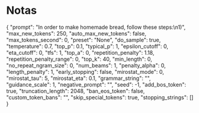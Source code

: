 # Notas

{
    "prompt": "In order to make homemade bread, follow these steps:\n1)",
    "max_new_tokens": 250,
    "auto_max_new_tokens": false,
    "max_tokens_second": 0,
    "preset": "None",
    "do_sample": true,
    "temperature": 0.7,
    "top_p": 0.1,
    "typical_p": 1,
    "epsilon_cutoff": 0,
    "eta_cutoff": 0,
    "tfs": 1,
    "top_a": 0,
    "repetition_penalty": 1.18,
    "repetition_penalty_range": 0,
    "top_k": 40,
    "min_length": 0,
    "no_repeat_ngram_size": 0,
    "num_beams": 1,
    "penalty_alpha": 0,
    "length_penalty": 1,
    "early_stopping": false,
    "mirostat_mode": 0,
    "mirostat_tau": 5,
    "mirostat_eta": 0.1,
    "grammar_string": "",
    "guidance_scale": 1,
    "negative_prompt": "",
    "seed": -1,
    "add_bos_token": true,
    "truncation_length": 2048,
    "ban_eos_token": false,
    "custom_token_bans": "",
    "skip_special_tokens": true,
    "stopping_strings": []
}